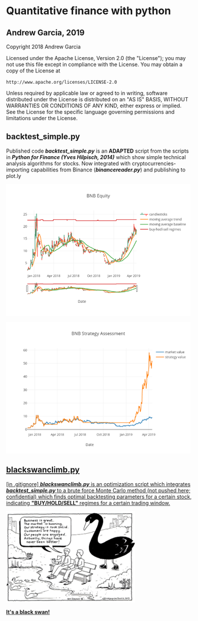 # Quantitative finance with python
## Andrew Garcia, 2019

Copyright 2018 Andrew Garcia

Licensed under the Apache License, Version 2.0 (the "License");
you may not use this file except in compliance with the License.
You may obtain a copy of the License at

    http://www.apache.org/licenses/LICENSE-2.0

Unless required by applicable law or agreed to in writing, software
distributed under the License is distributed on an "AS IS" BASIS,
WITHOUT WARRANTIES OR CONDITIONS OF ANY KIND, either express or implied.
See the License for the specific language governing permissions and
limitations under the License.

## backtest_simple.py

Published code _**backtest_simple.py**_ is an **ADAPTED** script from the scripts in _**Python for Finance (Yves Hilpisch, 2014)**_ which show simple technical analysis algorithms for stocks. Now integrated with cryptocurrencies-importing capabilities from Binance (_**binancereader.py**_) and publishing to plot.ly

<a href="https://plot.ly/~andrewrgarcia/18.embed"><img src="Figure_1.png" alt="drawing" width="500"/> 

<a href="https://plot.ly/~andrewrgarcia/12.embed"><img src="Figure_2.png" alt="drawing" width="500"/>


## blackswanclimb.py

[in .gitignore] _**blackswanclimb.py**_ is an optimization script which integrates _**backtest_simple.py**_ to a brute force Monte Carlo method (not pushed here; confidential) which finds optimal backtesting parameters for a certain stock, indicating **"BUY/HOLD/SELL"** regimes for a certain trading window.


<img src="black_swan.jpg" alt="drawing" width="350"/>

**It's a black swan!**

